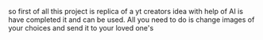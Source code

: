so first of all this project is replica of a yt creators idea with help of AI is have completed it and can be used. All you need to do is change images of your choices and send it to your loved one's
